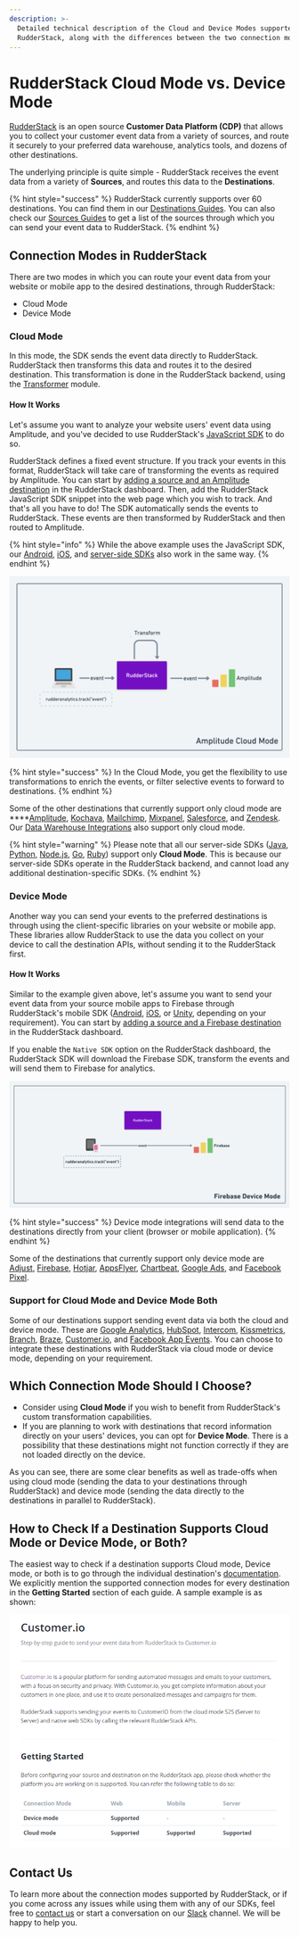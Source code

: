 ```yaml
---
description: >-
  Detailed technical description of the Cloud and Device Modes supported by
  RudderStack, along with the differences between the two connection modes.
---
```


# RudderStack Cloud Mode vs. Device Mode

[RudderStack](https://rudderstack.com/) is an open source **Customer Data Platform \(CDP\)** that allows you to collect your customer event data from a variety of sources, and route it securely to your preferred data warehouse, analytics tools, and dozens of other destinations.

The underlying principle is quite simple - RudderStack receives the event data from a variety of **Sources**, and routes this data to the **Destinations**.

{% hint style="success" %}
RudderStack currently supports over 60 destinations. You can find them in our [Destinations Guides](https://docs.rudderstack.com/destinations). You can also check our [Sources Guides](https://docs.rudderstack.com/sources) to get a list of the sources through which you can send your event data to RudderStack.
{% endhint %}

## Connection Modes in RudderStack

There are two modes in which you can route your event data from your website or mobile app to the desired destinations, through RudderStack:

* Cloud Mode
* Device Mode

### Cloud Mode

In this mode, the SDK sends the event data directly to RudderStack. RudderStack then transforms this data and routes it to the desired destination. This transformation is done in the RudderStack backend, using the [Transformer](https://github.com/rudderlabs/rudder-transformer) module.

#### How It Works

Let's assume you want to analyze your website users' event data using Amplitude, and you've decided to use RudderStack's [JavaScript SDK](https://docs.rudderstack.com/rudderstack-sdk-integration-guides/rudderstack-javascript-sdk) to do so.

RudderStack defines a fixed event structure. If you track your events in this format, RudderStack will take care of transforming the events as required by Amplitude. You can start by [adding a source and an Amplitude destination](https://docs.rudderstack.com/how-to-guides/adding-source-and-destination-rudderstack) in the RudderStack dashboard. Then, add the RudderStack JavaScript SDK snippet into the web page which you wish to track. And that's all you have to do! The SDK automatically sends the events to RudderStack. These events are then transformed by RudderStack and then routed to Amplitude.

{% hint style="info" %}
While the above example uses the JavaScript SDK, our [Android](https://docs.rudderstack.com/rudderstack-sdk-integration-guides/rudderstack-android-sdk), [iOS](https://docs.rudderstack.com/rudderstack-sdk-integration-guides/rudderstack-ios-sdk), and [server-side SDKs](https://docs.rudderstack.com/rudderstack-sdk-integration-guides/rudderstack-node-sdk) also work in the same way.
{% endhint %}

![How Cloud Mode Works](../.gitbook/assets/image%20%289%29.png)

{% hint style="success" %}
In the Cloud Mode, you get the flexibility to use transformations to enrich the events, or filter selective events to forward to destinations.
{% endhint %}

Some of the other destinations that currently support only cloud mode are ****[Amplitude](https://docs.rudderstack.com/destinations/amplitude), [Kochava](https://docs.rudderstack.com/destinations/kochava), [Mailchimp](https://docs.rudderstack.com/destinations/mailchimp), [Mixpanel](https://docs.rudderstack.com/destinations/mixpanel), [Salesforce](https://docs.rudderstack.com/destinations/salesforce), and [Zendesk](https://docs.rudderstack.com/destinations/zendesk). Our [Data Warehouse Integrations](https://docs.rudderstack.com/data-warehouse-integrations) also support only cloud mode.

{% hint style="warning" %}
Please note that all our server-side SDKs \([Java](https://docs.rudderstack.com/rudderstack-sdk-integration-guides/rudderstack-java-sdk), [Python](https://docs.rudderstack.com/rudderstack-sdk-integration-guides/rudderstack-python-sdk), [Node.js](https://docs.rudderstack.com/rudderstack-sdk-integration-guides/rudderstack-node-sdk), [Go](https://docs.rudderstack.com/rudderstack-sdk-integration-guides/rudderstack-go-sdk), [Ruby](https://docs.rudderstack.com/rudderstack-sdk-integration-guides/rudderstack-ruby-sdk)\) support only **Cloud Mode**. This is because our server-side SDKs operate in the RudderStack backend, and cannot load any additional destination-specific SDKs.
{% endhint %}

### Device Mode

Another way you can send your events to the preferred destinations is through using the client-specific libraries on your website or mobile app. These libraries allow RudderStack to use the data you collect on your device to call the destination APIs, without sending it to the RudderStack first.

#### How It Works

Similar to the example given above, let's assume you want to send your event data from your source mobile apps to Firebase through RudderStack's mobile SDK \([Android](https://docs.rudderstack.com/rudderstack-sdk-integration-guides/rudderstack-android-sdk), [iOS](https://docs.rudderstack.com/rudderstack-sdk-integration-guides/rudderstack-ios-sdk), or [Unity](https://docs.rudderstack.com/rudderstack-sdk-integration-guides/getting-started-with-unity-sdk), depending on your requirement\). You can start by [adding a source and a Firebase destination](https://docs.rudderstack.com/how-to-guides/adding-source-and-destination-rudderstack) in the RudderStack dashboard.

 If you enable the `Native SDK` option on the RudderStack dashboard, the RudderStack SDK will download the Firebase SDK, transform the events and will send them to Firebase for analytics.

![How Device Mode Works](../.gitbook/assets/image%20%2829%29.png)

{% hint style="success" %}
Device mode integrations will send data to the destinations directly from your client \(browser or mobile application\).
{% endhint %}

Some of the destinations that currently support only device mode are [Adjust](https://docs.rudderstack.com/destinations/adjust), [Firebase](https://docs.rudderstack.com/destinations/firebase), [Hotjar](https://docs.rudderstack.com/destinations/hotjar), [AppsFlyer](https://docs.rudderstack.com/destinations/appsflyer), [Chartbeat](https://docs.rudderstack.com/destinations/chartbeat), [Google Ads](https://docs.rudderstack.com/destinations/google-ads), and [Facebook Pixel](https://docs.rudderstack.com/destinations/fb-pixel). 

### Support for Cloud Mode and Device Mode Both

Some of our destinations support sending event data via both the cloud and device mode. These are [Google Analytics](https://docs.rudderstack.com/destinations/google-analytics-ga), [HubSpot](https://docs.rudderstack.com/destinations/hubspot), [Intercom](https://docs.rudderstack.com/destinations/intercom), [Kissmetrics](https://docs.rudderstack.com/destinations/kissmetrics), [Branch](https://docs.rudderstack.com/destinations/branchio), [Braze](https://docs.rudderstack.com/destinations/braze), [Customer.io](https://docs.rudderstack.com/destinations/customer.io), and [Facebook App Events](https://docs.rudderstack.com/destinations/facebook-app-events). You can choose to integrate these destinations with RudderStack via cloud mode or device mode, depending on your requirement.

## Which Connection Mode Should I Choose?

* Consider using **Cloud Mode** if you wish to benefit from RudderStack's custom transformation capabilities.
* If you are planning to work with destinations that record information directly on your users' devices, you can opt for **Device Mode**. There is a possibility that these destinations might not function correctly if they are not loaded directly on the device.

As you can see, there are some clear benefits as well as trade-offs when using cloud mode \(sending the data to your destinations through RudderStack\) and device mode \(sending the data directly to the destinations in parallel to RudderStack\).

## How to Check If a Destination Supports Cloud Mode or Device Mode, or Both?

The easiest way to check if a destination supports Cloud mode, Device mode, or both is to go through the individual destination's [documentation](https://docs.rudderstack.com/destinations). We explicitly mention the supported connection modes for every destination in the **Getting Started** section of each guide. A sample example is as shown:

![Checking the Supported Connection Mode for a Destination](../.gitbook/assets/image%20%282%29.png)

## Contact Us

To learn more about the connection modes supported by RudderStack, or if you come across any issues while using them with any of our SDKs, feel free to [contact us](mailto:%20docs@rudderstack.com) or start a conversation on our [Slack](https://resources.rudderstack.com/join-rudderstack-slack) channel. We will be happy to help you.





